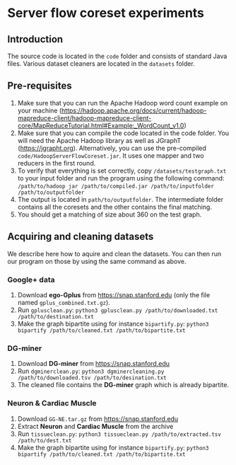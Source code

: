# Server flow coreset experiments

## Introduction
The source code is located in the ```code``` folder and consists of standard Java files. Various dataset cleaners are located in the ```datasets``` folder. 

## Pre-requisites
1. Make sure that you can run the Apache Hadoop word count example on your machine (https://hadoop.apache.org/docs/current/hadoop-mapreduce-client/hadoop-mapreduce-client-core/MapReduceTutorial.html#Example:_WordCount_v1.0)
2. Make sure that you can compile the code located in  the code folder. You will need the Apache Hadoop library as well as JGraphT (https://jgrapht.org). Alternatively, you can use the pre-compiled ```code/HadoopServerFlowCoreset.jar```. It uses one mapper and two reducers in the first round.
3. To verify that everything is set correctly, copy ```/datasets/testgraph.txt``` 
to your input folder and run the program using the following command:
```/path/to/hadoop jar /path/to/compiled.jar /path/to/inputfolder /path/to/outputfolder```
4. The output is located in ```path/to/outputfolder```. The intermediate folder contains all the coresets and the other contains the final matching.
5. You should get a matching of size about 360 on the test graph.

## Acquiring and cleaning datasets

We describe here how to aquire and clean the datasets. You can then run our program on those by using the same command as above.

### Google+ data
1. Download **ego-Gplus** from https://snap.stanford.edu (only the file named ```gplus_combined.txt.gz```).
2. Run ```gplusclean.py```:
```python3 gplusclean.py /path/to/downloaded.txt /path/to/destination.txt```
3. Make the graph bipartite using for instance ```bipartify.py```:
```python3 bipartify /path/to/cleaned.txt /path/to/bipartite.txt```

### DG-miner
1. Download **DG-miner** from https://snap.stanford.edu
2. Run ```dgminerclean.py```:
```python3 dgminercleaning.py /path/to/downloaded.tsv /path/to/desination.txt```
3. The cleaned file contains the **DG-miner** graph which is already bipartite.

### Neuron & Cardiac Muscle
1. Download ```GG-NE.tar.gz``` from https://snap.stanford.edu
2. Extract **Neuron** and **Cardiac Muscle** from the archive
3. Run ```tissueclean.py```:
```python3 tissueclean.py /path/to/extracted.tsv /path/to/dest.txt```
4. Make the graph bipartite using for instance ```bipartify.py```:
```python3 bipartify /path/to/cleaned.txt /path/to/bipartite.txt```